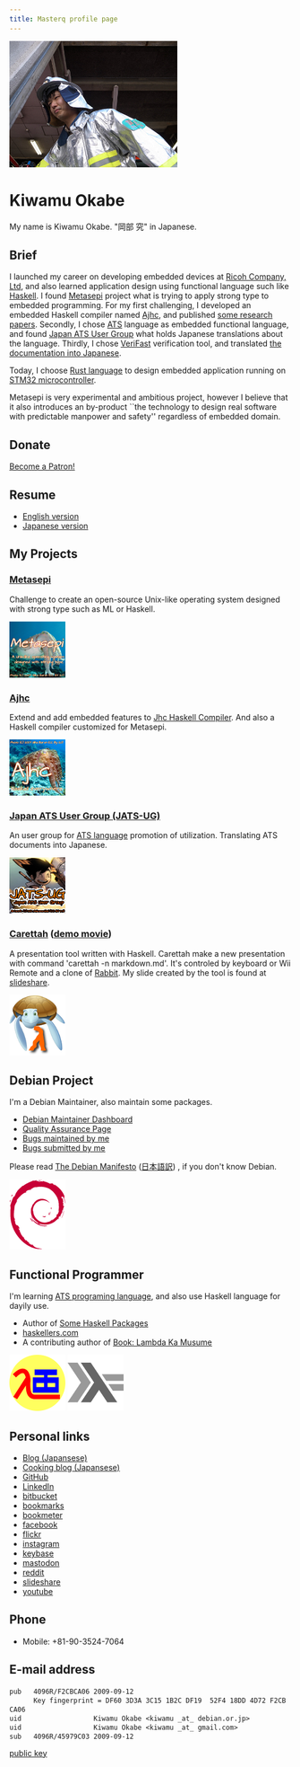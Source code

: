 ```yaml
---
title: Masterq profile page
---
```


<div class="figure_right">
<img alt="my face" src="images/kaketuke-masyo.jpg" onmouseover="this.src='images/yatta-ru.jpg';" onmouseout="this.src='images/kaketuke-masyo.jpg'" />
</div>

# Kiwamu Okabe

My name is Kiwamu Okabe. "岡部 究" in Japanese.

## Brief

I launched my career on developing embedded devices at [Ricoh Company, Ltd](http://www.ricoh.com/), and also learned application design using functional language such like [Haskell](https://www.haskell.org/). I found [Metasepi](http://www.metasepi.org/) project what is trying to apply strong type to embedded programming. For my first challenging, I developed an embedded Haskell compiler named [Ajhc](http://ajhc.metasepi.org/), and published [some research papers](http://www.metasepi.org/papers.html). Secondly, I chose [ATS](http://www.ats-lang.org/) language as embedded functional language, and found [Japan ATS User Group](http://jats-ug.metasepi.org/) what holds Japanese translations about the language. Thirdly, I chose [VeriFast](https://github.com/verifast/verifast) verification tool, and translated [the documentation into Japanese](https://github.com/jverifast-ug/translate/blob/master/Manual/Tutorial/Tutorial.md).

Today, I choose [Rust language](https://www.rust-lang.org/) to design embedded application running on [STM32 microcontroller](https://en.wikipedia.org/wiki/STM32).

Metasepi is very experimental and ambitious project, however I believe that it also introduces an by-product ``the technology to design real software with predictable manpower and safety'' regardless of embedded domain.

## Donate

<a href="https://www.patreon.com/bePatron?u=14024680" data-patreon-widget-type="become-patron-button">Become a Patron!</a><script async src="https://c6.patreon.com/becomePatronButton.bundle.js"></script>

## Resume

* [English version](https://raw.githubusercontent.com/master-q/masterq-docs/master/resume/en/resume_kiwamuokabe.pdf)
* [Japanese version](https://raw.githubusercontent.com/master-q/masterq-docs/master/resume/ja/resume_kiwamuokabe_ja.pdf)

## My Projects

### [Metasepi](http://metasepi.org)

Challenge to create an open-source Unix-like operating system designed with strong type such as ML or Haskell.

![](/images/metasepi_logo_v1_100x100.png)

<script language="javascript" type="text/javascript" src="http://counting.hatelabo.jp/widget?count_id=91783" charset="utf-8"></script>

### [Ajhc](http://ajhc.metasepi.org)

Extend and add embedded features to [Jhc Haskell Compiler](http://repetae.net/computer/jhc/).
And also a Haskell compiler customized for Metasepi.

![](/images/ajhc_logo_beta1.png)

### [Japan ATS User Group (JATS-UG)](http://jats-ug.metasepi.org/)

An user group for [ATS language](http://www.ats-lang.org/) promotion of utilization.
Translating ATS documents into Japanese.

![](/images/jats-ug_logo_v1_100x100.png)

### [Carettah](https://github.com/master-q/carettah) ([demo movie](http://vimeo.com/channels/carettah))

A presentation tool written with Haskell.
Carettah make a new presentation with command 'carettah -n markdown.md'.
It's controled by keyboard or Wii Remote and a clone of [Rabbit](http://rabbit-shockers.org/).
My slide created by the tool is found at [slideshare](http://www.slideshare.net/master_q/).

![](/images/carettah.png)

## Debian Project

I'm a Debian Maintainer, also maintain some packages.

* [Debian Maintainer Dashboard](https://udd.debian.org/dmd/?email1=kiwamu%40debian.or.jp&email2=&email3=&packages=&ignpackages=&format=html#todo)
* [Quality Assurance Page](http://qa.debian.org/developer.php?login=kiwamu%40debian.or.jp)
* [Bugs maintained by me](http://bugs.debian.org/cgi-bin/pkgreport.cgi?maint=kiwamu@debian.or.jp)
* [Bugs submitted by me](http://bugs.debian.org/cgi-bin/pkgreport.cgi?submitter=kiwamu@debian.or.jp)

Please read
[The Debian Manifesto](http://www.debian.org/doc/manuals/project-history/ap-manifesto.html)
([日本語訳](http://www.debian.org/doc/manuals/project-history/ap-manifesto.ja.html))
, if you don't know Debian.

![](images/openlogo-nd-100.png)

## Functional Programmer

I'm learning [ATS programing language](http://www.ats-lang.org/), and also use Haskell language for dayily use.

* Author of [Some Haskell Packages](http://hackage.haskell.org/user/KiwamuOkabe)
* [haskellers.com](http://www.haskellers.com/user/734)
* A contributing author of [Book: Lambda Ka Musume](http://www.paraiso-lang.org/ikmsm/)

![](images/ats_logo.png)
![](images/HaskellLogoStyPreview-1.png)

## Personal links

* [Blog (Japansese)](https://kiwamu.wordpress.com/)
* [Cooking blog (Japansese)](https://dietlifejp.wordpress.com/)
* [GitHub](https://github.com/master-q)
* [LinkedIn](http://www.linkedin.com/in/masterq)
* [bitbucket](https://bitbucket.org/masterq)
* [bookmarks](http://b.hatena.ne.jp/masterq/)
* [bookmeter](http://bookmeter.com/u/35070)
* [facebook](http://www.facebook.com/kiwamu)
* [flickr](http://www.flickr.com/photos/masterq/)
* [instagram](https://www.instagram.com/masterq/)
* [keybase](https://keybase.io/masterq)
* [mastodon](https://pawoo.net/@masterq)
* [reddit](https://www.reddit.com/user/kiwamu)
* [slideshare](http://www.slideshare.net/master_q)
* [youtube](https://www.youtube.com/channel/UCP7HP3b-Nt97jTqkGdvqXhA)

## Phone

* Mobile: +81-90-3524-7064

## E-mail address

~~~
pub   4096R/F2CBCA06 2009-09-12
      Key fingerprint = DF60 3D3A 3C15 1B2C DF19  52F4 18DD 4D72 F2CB CA06
uid                  Kiwamu Okabe <kiwamu _at_ debian.or.jp>
uid                  Kiwamu Okabe <kiwamu _at_ gmail.com>
sub   4096R/45979C03 2009-09-12
~~~

[public key](/keys/F2CBCA06.asc)
